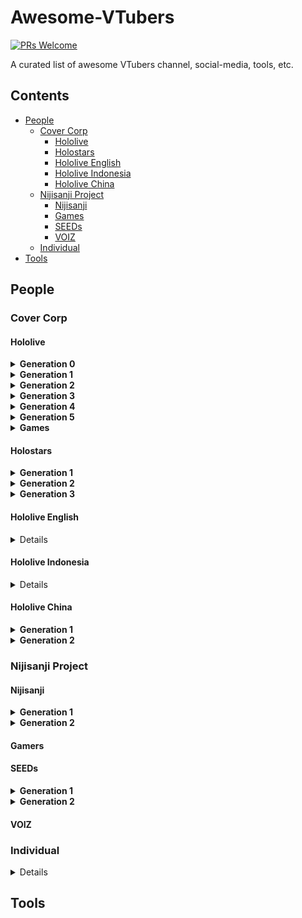 # Awesome-VTubers

[![PRs Welcome](https://img.shields.io/badge/PRs-welcome-brightgreen.svg)](https://github.com/calee0219/awesome-5g/pulls)


A curated list of awesome VTubers channel, social-media, tools, etc.

## Contents


<!--ts-->
* [People](#people)
  * [Cover Corp](#cover-corp)
    * [Hololive](#hololive)
    * [Holostars](#holostars)
    * [Hololive English](#hololive-english)
    * [Hololive Indonesia](#hololive-indonesia)
    * [Hololive China](#hololive-china)
  * [Nijisanji Project](#nijisanji-project)
    * [Nijisanji](#nijisanji)
    * [Games](#games)
    * [SEEDs](#seeds)
    * [VOIZ](#voiz)
  * [Individual](#individual)
* [Tools](#tools)

<!--te-->

## People

### Cover Corp

#### Hololive

<details><summary><b>Generation 0</b></summary>

- Tokino Sora - [Youbute](https://www.youtube.com/channel/UCp6993wxpyDPHUpavwDFqgg) / [Twitter](https://twitter.com/tokino_sora)
- Roboco - [Youtube](https://www.youtube.com/channel/UCDqI2jOz0weumE8s7paEk6g) / [Twitter](https://twitter.com/robocosan)
- Hoshimachi Suisei - [YouTube](https://www.youtube.com/channel/UC5CwaMl1eIgY8h02uZw7u8A) / [Twitter](https://twitter.com/suisei_hosimati)
- Sakura Miko - [YouTube](https://www.youtube.com/channel/UC-hM6YJuNYVAmUWxeIr9FeA) / [Twitter](https://twitter.com/sakuramiko35)
- AZKi - [YouTube](https://www.youtube.com/channel/UC0TXe_LYZ4scaW2XMyi5_kw) / [Twitter](https://twitter.com/AZKi_VDiVA)

</details>

<details><summary><b>Generation 1</b></summary>

- Yozora Mel
- Shirakami Fubuki
- Natsuiro Matsuri
- Aki Rosenthal
- Akai Haato
- Hitomi Chris

</details>

<details><summary><b>Generation 2</b></summary>

- Minato Aqua
- Murasaki Shion
- Nakiri Ayame
- Yuzuki Choco
- Oozora Subaru

</details>

<details><summary><b>Generation 3</b></summary>

- Usada Pekora
- Uruha Rushia
- Shiranui Flare
- Shirogane Noel
- Houshou Marine

</details>

<details><summary><b>Generation 4</b></summary>

- Amane Kanata - [Youbute](https://www.youtube.com/channel/UCZlDXzGoo7d44bwdNObFacg) / [Twitter](https://twitter.com/amanekanatach)
- Kiryu Coco - [Youbute](https://www.youtube.com/channel/UCS9uQI-jC3DE0L4IpXyvr6w) / [Twitter](https://twitter.com/kiryucoco)
- Tsunomaki Watame - [Youbute](https://www.youtube.com/channel/UCqm3BQLlJfvkTsX_hvm0UmA) / [Twitter](https://twitter.com/tsunomakiwatame)
- Tokoyami Towa - [Youbute](https://www.youtube.com/channel/UC1uv2Oq6kNxgATlCiez59hw) / [Twitter](https://twitter.com/tokoyamitowa)
- Himemori Luna - [Youbute](https://www.youtube.com/channel/UCa9Y57gfeY0Zro_noHRVrnw) / [Twitter](https://twitter.com/himemoriluna)

</details>

<details><summary><b>Generation 5</b></summary>

- Yukihana Lamy - [Youbute](https://www.youtube.com/channel/UCFKOVgVbGmX65RxO3EtH3iw) / [Twitter](https://twitter.com/yukihanalamy)
- Momosuzu Nene - [Youbute](https://www.youtube.com/channel/UCAWSyEs_Io8MtpY3m-zqILA) / [Twitter](https://twitter.com/momosuzunene)
- Shishiro Botan - [Youbute](https://www.youtube.com/channel/UCUKD-uaobj9jiqB-VXt71mA) / [Twitter](https://twitter.com/shishirobotan)
- Mano Aloe - Retired
- Omaru Polka - [Youbute](https://www.youtube.com/channel/UCK9V2B22uJYu3N7eR_BT9QA) / [Twitter](https://twitter.com/omarupolka)

</details>

<details><summary><b>Games</b></summary>

- Ookami Mio - [Youbute](https://www.youtube.com/channel/UCp-5t9SrOQwXMU7iIjQfARg) / [Twitter](https://twitter.com/ookamimio)
- Nekomata Okayu - [Youbute](https://www.youtube.com/channel/UCvaTdHTWBGv3MKj3KVqJVCw) / [Twitter](https://twitter.com/nekomataokayu)
- Inugami Korone - [Youbute](https://www.youtube.com/channel/UChAnqc_AY5_I3Px5dig3X1Q) / [Twitter](https://twitter.com/inugamikorone)

</details>

#### Holostars

<details><summary><b>Generation 1</b></summary>

- Hanasaki Miyabi
- Kagami Kira
- Kanade Izuru
- Yakushiji Suzaku
- Arurandeisu
- Rikka

</details>

<details><summary><b>Generation 2</b></summary>

- Astel Leda
- Kishido Temma
- Yukoku Roberu

</details>

<details><summary><b>Generation 3</b></summary>

- Tsukishita Kaoru
- Kageyama Shien
- Aragami Oga

</details>

#### Hololive English

<details>

- Mori Calliope - [Youbute](https://www.youtube.com/channel/UCL_qhgtOy0dy1Agp8vkySQg) / [Twitter](https://twitter.com/moricalliope) / [SoundCloud](https://soundcloud.com/user-694398002)
- Takanashi Kiara - [Youbute](https://www.youtube.com/channel/UCHsx4Hqa-1ORjQTh9TYDhww) / [Twitter](https://twitter.com/takanashikiara)
- Ninomae Ina'nis - [Youbute](https://www.youtube.com/channel/UCMwGHR0BTZuLsmjY_NT5Pwg) / [Twitter](https://twitter.com/ninomaeinanis)
- Gawr Gura - [Youbute](https://www.youtube.com/channel/UCoSrY_IQQVpmIRZ9Xf-y93g) / [Twitter](https://twitter.com/gawrgura)
- Watson Amelia - [Youbute](https://www.youtube.com/channel/UCyl1z3jo3XHR1riLFKG5UAg) / [Twitter](https://twitter.com/watsonameliaEN)

</details>

#### Hololive Indonesia

<details>

- Ayunda Risu
- Moona Hoshinova
- Airani Iofifteen

</details>

#### Hololive China

<details><summary><b>Generation 1</b></summary>

- Yogiri - Retired 2020/12/20
- Civia - Retired 2020/11/18
- Spade Echo - Retired 2020/11/21

</details>

<details><summary><b>Generation 2</b></summary>

- Doris - Retired 2020/12/26
- Rosalyn - Retired 2020/12/27
- Artia - Retired 2020/11/19

</details>

### Nijisanji Project

#### Nijisanji

<details><summary><b>Generation 1</b></summary>
 
</details>

<details><summary><b>Generation 2</b></summary>

</details>

#### Gamers

#### SEEDs

<details><summary><b>Generation 1</b></summary>
 
</details>

<details><summary><b>Generation 2</b></summary>
 
</details>

#### VOIZ

### Individual

<details>

- Bafuko Seiso - [Youtube](https://www.youtube.com/channel/UC94NiQXdPedmfOE_qlIBd7Q) / [Twitter](https://twitter.com/bafuko_seiso)

</details>

## Tools
